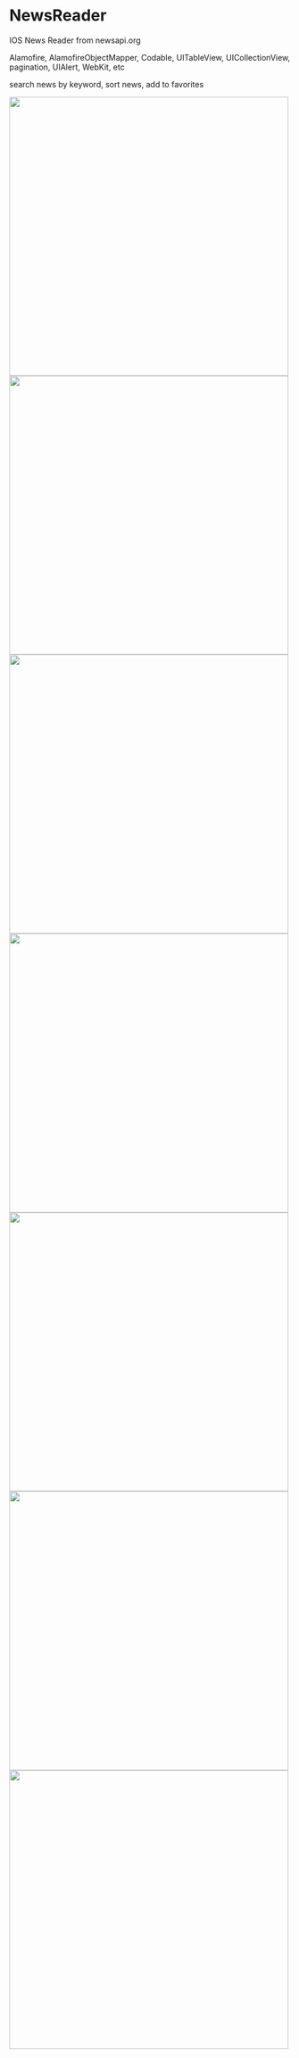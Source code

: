 # NewsReader

IOS News Reader from newsapi.org

Alamofire, AlamofireObjectMapper, Codable, UITableView, UICollectionView, 
pagination, UIAlert, WebKit, etc

search news by keyword, sort news, add to favorites

<img src="https://user-images.githubusercontent.com/49244529/74227294-d6d8f600-4cc6-11ea-8d74-3360392c406a.png" width="500">  <img src="https://user-images.githubusercontent.com/49244529/74226862-fde2f800-4cc5-11ea-9b14-2a272cb0b020.png" width="500"> <img src="https://user-images.githubusercontent.com/49244529/74226867-fe7b8e80-4cc5-11ea-9c5b-4cb076cf234a.png" width="500">  <img src="https://user-images.githubusercontent.com/49244529/74226870-ff142500-4cc5-11ea-9e8a-3078743b85a6.png" width="500"> <img src="" width="500">  <img src="https://user-images.githubusercontent.com/49244529/74226872-ff142500-4cc5-11ea-9bf3-78fb4566bda7.png" width="500">  <img src="https://user-images.githubusercontent.com/49244529/74226874-ff142500-4cc5-11ea-90b0-ea78b275e087.png" width="500"> 
